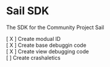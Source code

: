# Sail SDK

The SDK for the Community Project Sail

[ X ] Create modual ID </br>
[ X ] Create base debuggin code </br>
[ X ] Create view debugging code </br>
[ ] Create crashaletics
